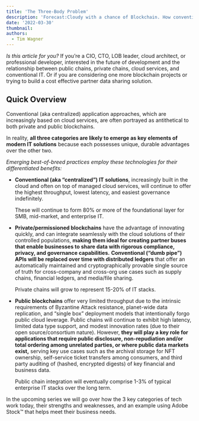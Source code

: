 ```yaml
---
title: 'The Three-Body Problem'
description: 'Forecast:Cloudy with a chance of Blockchain. How conventional IT, private ledgers, and public blockchains will work together to usher in the Web 3.0 era'
date: '2022-03-30'
thumbnail: 
authors:
  - Tim Wagner
---
```

_Is this article for you?_
If you’re a CIO, CTO, LOB leader, cloud architect,  or professional developer, interested in the future of development and the relationship between public chains, private chains, cloud services, and conventional IT. Or if you are considering one more blockchain projects or trying to build a cost effective partner data sharing solution. 

## **Quick Overview**

Conventional (aka centralized) application approaches, which are increasingly based on cloud services, are often portrayed as antithetical to both private and public blockchains. 

In reality, **all three categories are likely to emerge as key elements of modern IT solutions** because each possesses unique, durable advantages over the other two.

*Emerging best-of-breed practices employ these technologies for their differentiated benefits:*

- **Conventional (aka “centralized”) IT solutions**, increasingly built in the cloud and often on top of managed cloud services, will continue to offer the highest throughput, lowest latency, and easiest governance indefinitely.
    
    These will continue to form 80% or more of the foundational layer for SMB, mid-market, and enterprise IT.
    
- **Private/permissioned blockchains** have the advantage of innovating quickly, and can integrate seamlessly with the cloud solutions of their controlled populations, **making them ideal for creating partner buses that enable businesses to share data with rigorous compliance, privacy, and governance capabilities.** 
**Conventional (“dumb pipe”) APIs will be replaced over time with distributed ledgers** that offer an automatically maintained and cryptographically provable single source of truth for cross-company and cross-org use cases such as supply chains, financial ledgers, and media/file sharing.
    
    Private chains will grow to represent 15-20% of IT stacks.
    
- **Public blockchains** offer very limited throughput due to the intrinsic requirements of Byzantine Attack resistance, planet-wide data replication, and “single box” deployment models that intentionally forgo public cloud leverage. Public chains will continue to exhibit high latency, limited data type support, and modest innovation rates (due to their open source/consortium nature). However, **they will play a key role for applications that require public disclosure, non-repudiation and/or total ordering among unrelated parties, or where public data markets exist,** serving key use cases such as the archival storage for NFT ownership, self-service ticket transfers among consumers, and third party auditing of (hashed, encrypted digests) of key financial and business data.
    
    Public chain integration will eventually comprise 1-3% of typical enterprise IT stacks over the long term.
    
In the upcoming series we will go over how the 3 key categories of tech work today, their strengths and weaknesses, and an example using Adobe Stock™️ that helps meet their business needs. 

